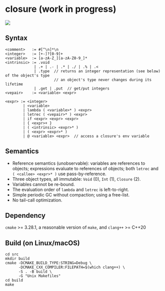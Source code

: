 # closure (work in progress)

![](https://github.com/sdingcn/closure/actions/workflows/auto-test.yml/badge.svg)

## Syntax

```
<comment>   := #[^\n]*\n
<integer>   := [+-]?[0-9]+
<variable>  := [a-zA-Z_][a-zA-Z0-9_]*
<intrinsic> := .void
             | .+ | .- | .* | ./ | .% | .<
             | .type  // returns an integer representation (see below) of the object's type
                      // an object's type never changes during its lifetime
             | .get | .put  // get/put integers
<vepair>    := <variable> <expr>

<expr> := <integer>
        | <variable>
        | lambda ( <variable>* ) <expr>
        | letrec ( <vepair>* ) <expr>
        | if <expr> <expr> <expr>
        | { <expr>+ }
        | ( <intrinsic> <expr>* )
        | ( <expr> <expr>* )
        | @ <variable> <expr>  // access a closure's env variable
```

## Semantics

+ Reference semantics (unobservable):
  variables are references to objects;
  expressions evaluate to references of objects;
  both `letrec` and `( <callee> <expr>* )` use pass-by-reference.
+ Three object types, all immutable: `Void` (0), `Int` (1), `Closure` (2).
+ Variables cannot be re-bound.
+ The evaluation order of `lambda` and `letrec` is left-to-right.
+ Simple periodic GC without compaction; using a free-list.
+ No tail-call optimization.

## Dependency

`cmake` >= 3.28.1, a reasonable version of `make`, and `clang++` >= C++20

## Build (on Linux/macOS)

```
cd src
mkdir build
cmake -DCMAKE_BUILD_TYPE:STRING=Debug \
      -DCMAKE_CXX_COMPILER:FILEPATH=$(which clang++) \
      -S . -B build \
      -G "Unix Makefiles"
cd build
make
```
